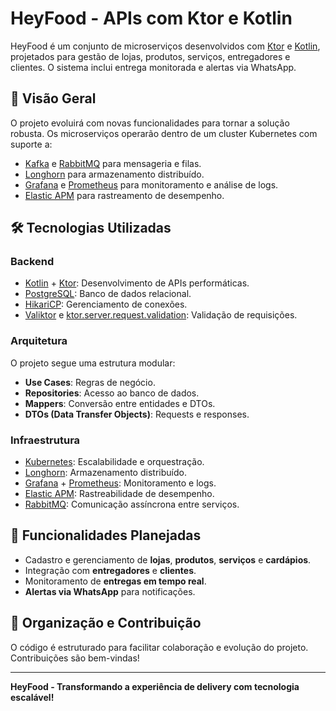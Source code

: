 # HeyFood - APIs com Ktor e Kotlin

HeyFood é um conjunto de microserviços desenvolvidos com [Ktor](https://ktor.io/) e [Kotlin](https://kotlinlang.org/), projetados para gestão de lojas, produtos, serviços, entregadores e clientes. O sistema inclui entrega monitorada e alertas via WhatsApp.

## 📌 Visão Geral
O projeto evoluirá com novas funcionalidades para tornar a solução robusta. Os microserviços operarão dentro de um cluster Kubernetes com suporte a:

- [Kafka](https://kafka.apache.org/) e [RabbitMQ](https://www.rabbitmq.com/) para mensageria e filas.
- [Longhorn](https://longhorn.io/) para armazenamento distribuído.
- [Grafana](https://grafana.com/) e [Prometheus](https://prometheus.io/) para monitoramento e análise de logs.
- [Elastic APM](https://www.elastic.co/apm/) para rastreamento de desempenho.

## 🛠️ Tecnologias Utilizadas

### Backend
- [Kotlin](https://kotlinlang.org/) + [Ktor](https://ktor.io/): Desenvolvimento de APIs performáticas.
- [PostgreSQL](https://www.postgresql.org/): Banco de dados relacional.
- [HikariCP](https://github.com/brettwooldridge/HikariCP): Gerenciamento de conexões.
- [Valiktor](https://valiktor.io/) e [ktor.server.request.validation](https://ktor.io/docs/validation.html): Validação de requisições.

### Arquitetura
O projeto segue uma estrutura modular:
- **Use Cases**: Regras de negócio.
- **Repositories**: Acesso ao banco de dados.
- **Mappers**: Conversão entre entidades e DTOs.
- **DTOs (Data Transfer Objects)**: Requests e responses.

### Infraestrutura
- [Kubernetes](https://kubernetes.io/): Escalabilidade e orquestração.
- [Longhorn](https://longhorn.io/): Armazenamento distribuído.
- [Grafana](https://grafana.com/) + [Prometheus](https://prometheus.io/): Monitoramento e logs.
- [Elastic APM](https://www.elastic.co/apm/): Rastreabilidade de desempenho.
- [RabbitMQ](https://www.rabbitmq.com/): Comunicação assíncrona entre serviços.

## 🚀 Funcionalidades Planejadas
- Cadastro e gerenciamento de **lojas**, **produtos**, **serviços** e **cardápios**.
- Integração com **entregadores** e **clientes**.
- Monitoramento de **entregas em tempo real**.
- **Alertas via WhatsApp** para notificações.

## 🎯 Organização e Contribuição
O código é estruturado para facilitar colaboração e evolução do projeto. Contribuições são bem-vindas!

---
**HeyFood - Transformando a experiência de delivery com tecnologia escalável!**
